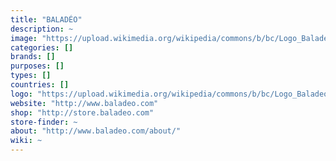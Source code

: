 ```yaml
---
title: "BALADÉO"
description: ~
image: "https://upload.wikimedia.org/wikipedia/commons/b/bc/Logo_Baladeo.jpg"
categories: []
brands: []
purposes: []
types: []
countries: []
logo: "https://upload.wikimedia.org/wikipedia/commons/b/bc/Logo_Baladeo.jpg"
website: "http://www.baladeo.com"
shop: "http://store.baladeo.com"
store-finder: ~
about: "http://www.baladeo.com/about/"
wiki: ~
---
```

